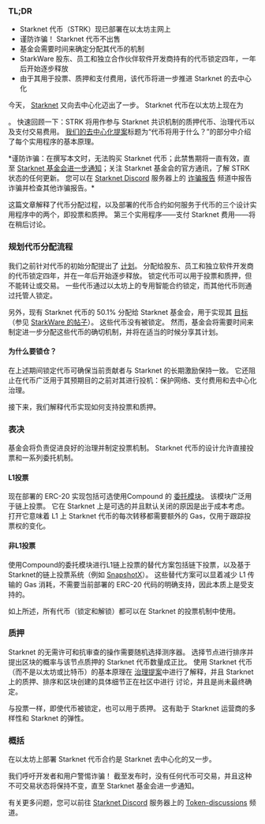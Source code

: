 ### TL;DR

* Starknet 代币（STRK）现已部署在以太坊主网上
* 谨防诈骗！ Starknet 代币不出售
* 基金会需要时间来确定分配其代币的机制
* StarkWare 股东、员工和独立合作伙伴软件开发商持有的代币锁定四年，一年后开始逐步释放
* 由于其用于投票、质押和支付费用，该代币将进一步推进 Starknet 的去中心化

今天， [Starknet](https://starknet.io/) 又向去中心化迈出了一步。 Starknet 代币在以太坊</a>上现在为

。 快速回顾一下：STRK 将用作参与 Starknet 共识机制的质押代币、治理代币以及支付交易费用。 [我们的去中心化提案](https://medium.com/@starkware/part-2-a-decentralization-and-governance-proposal-for-starknet-23e335645778)标题为“代币将用于什么？”的部分中介绍了每个实用程序的基本原理。</p> 

\*谨防诈骗：在撰写本文时，无法购买 Starknet 代币；此禁售期将一直有效，直至 [Starknet 基金会进一步通知](https://twitter.com/StarkNetFndn)；关注 Starknet 基金会的官方通讯，了解 STRK 状态的任何更新。 您可以在 [Starknet Discord](http://starknet.io/discord) 服务器上的 [诈骗报告](https://discord.gg/qypnmzkhbc) 频道中报告诈骗并检查其他诈骗报告。*

这篇文章解释了代币分配过程，以及部署的代币合约如何服务于代币的三个设计实用程序中的两个，即投票和质押。 第三个实用程序——支付 Starknet 费用——将在稍后讨论。



### 规划代币分配流程

我们之前针对代币的初始分配提出了 [计划](https://medium.com/starkware/part-3-starknet-token-design-5cc17af066c6)。 分配给股东、员工和独立软件开发商的代币锁定四年，并在一年后开始逐步释放。 锁定代币可以用于投票和质押，但不能转让或交易。 一些代币通过以太坊上的专用智能合约锁定，而其他代币则通过托管人锁定。

另外，现有 Starknet 代币的 50.1% 分配给 Starknet 基金会，用于实现其 [目标](https://medium.com/@StarkNet_Foundation/welcome-to-the-world-starknet-foundation-7bd55d5dbc59) （参见 [StarkWare 的帖子](https://medium.com/starkware/introducing-the-starknet-foundation-bd4b4379fbb)）。 这些代币没有被锁定。 然而，基金会将需要时间来制定进一步分配这些代币的确切机制，并将在适当的时候分享其计划。



#### 为什么要锁仓？

在上述期间锁定代币可确保当前贡献者与 Starknet 的长期激励保持一致。 它还阻止在代币广泛用于其预期目的之前对其进行投机：保护网络、支付费用和去中心化治理。

接下来，我们解释代币实现如何支持投票和质押。



### 表决

基金会将负责促进良好的治理并制定投票机制。 Starknet 代币的设计允许直接投票和一系列委托机制。



#### L1投票

现在部署的 ERC-20 实现包括可选使用Compound 的 [委托模块](https://docs.compound.finance/v2/governance/)。 该模块广泛用于链上投票。 它在 Starknet 上是可选的并且默认关闭的原因是出于成本考虑。 打开它意味着 L1 上 Starknet 代币的每次转移都需要额外的 Gas，仅用于跟踪投票权的变化。



#### 非L1投票

使用Compound的委托模块进行L1链上投票的替代方案包括链下投票，以及基于Starknet的链上投票系统（例如 [SnapshotX](https://snapshot.mirror.xyz/cUOrwdtEs5PvNh0sqYWWxPjt8GdJWn_Qp3cl7E3_8IU)）。 这些替代方案可以显着减少 L1 传输的 Gas 消耗，不需要当前部署的 ERC-20 代码的明确支持，因此本质上是受支持的。

如上所述，所有代币（锁定和解锁）都可以在 Starknet 的投票机制中使用。



### 质押

Starknet 的无需许可和抗审查的操作需要随机选择测序器。 选择节点进行排序并提出区块的概率与该节点质押的 Starknet 代币数量成正比。 使用 Starknet 代币（而不是以太坊或比特币）的基本原理在 [治理提案](https://medium.com/@starkware/part-2-a-decentralization-and-governance-proposal-for-starknet-23e335645778)中进行了解释，并且 Starknet 上的质押、排序和区块创建的具体细节正在社区</a>中进行 讨论，并且是尚未最终确定。</p> 

与投票一样，即使代币被锁定，也可以用于质押。 这有助于 Starknet 运营商的多样性和 Starknet 的弹性。



### 概括

在以太坊上部署 Starknet 代币合约是 Starknet 去中心化的又一步。

我们呼吁开发者和用户警惕诈骗！ 截至发布时，没有任何代币可交易，并且这种不可交易状态将保持不变，直至 Starknet 基金会进一步通知。

有关更多问题，您可以前往 [Starknet Discord](http://starknet.io/discord) 服务器上的 [Token-discussions](https://discord.gg/qypnmzkhbc) 频道。